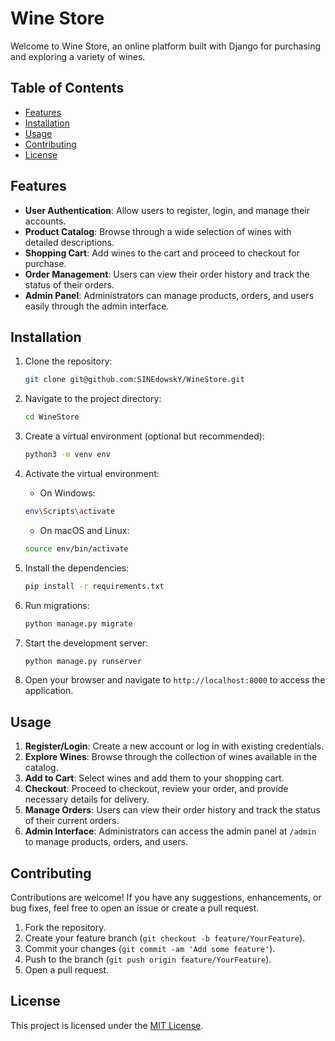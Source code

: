 # Wine Store

Welcome to Wine Store, an online platform built with Django for purchasing and exploring a variety of wines.

## Table of Contents

- [Features](#features)
- [Installation](#installation)
- [Usage](#usage)
- [Contributing](#contributing)
- [License](#license)

## Features

- **User Authentication**: Allow users to register, login, and manage their accounts.
- **Product Catalog**: Browse through a wide selection of wines with detailed descriptions.
- **Shopping Cart**: Add wines to the cart and proceed to checkout for purchase.
- **Order Management**: Users can view their order history and track the status of their orders.
- **Admin Panel**: Administrators can manage products, orders, and users easily through the admin interface.

## Installation

1. Clone the repository:

    ```bash
    git clone git@github.com:SINEdowskY/WineStore.git
    ```

2. Navigate to the project directory:

    ```bash
    cd WineStore
    ```

3. Create a virtual environment (optional but recommended):

    ```bash
    python3 -m venv env
    ```

4. Activate the virtual environment:

    - On Windows:

    ```bash
    env\Scripts\activate
    ```

    - On macOS and Linux:

    ```bash
    source env/bin/activate
    ```

5. Install the dependencies:

    ```bash
    pip install -r requirements.txt
    ```

6. Run migrations:

    ```bash
    python manage.py migrate
    ```

7. Start the development server:

    ```bash
    python manage.py runserver
    ```

8. Open your browser and navigate to `http://localhost:8000` to access the application.

## Usage

1. **Register/Login**: Create a new account or log in with existing credentials.
2. **Explore Wines**: Browse through the collection of wines available in the catalog.
3. **Add to Cart**: Select wines and add them to your shopping cart.
4. **Checkout**: Proceed to checkout, review your order, and provide necessary details for delivery.
5. **Manage Orders**: Users can view their order history and track the status of their current orders.
6. **Admin Interface**: Administrators can access the admin panel at `/admin` to manage products, orders, and users.

## Contributing

Contributions are welcome! If you have any suggestions, enhancements, or bug fixes, feel free to open an issue or create a pull request.

1. Fork the repository.
2. Create your feature branch (`git checkout -b feature/YourFeature`).
3. Commit your changes (`git commit -am 'Add some feature'`).
4. Push to the branch (`git push origin feature/YourFeature`).
5. Open a pull request.

## License

This project is licensed under the [MIT License](LICENSE).

